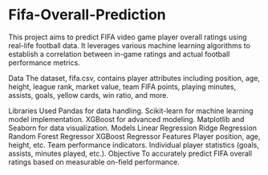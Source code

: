 # Fifa-Overall-Prediction
This project aims to predict FIFA video game player overall ratings using real-life football data. It leverages various machine learning algorithms to establish a correlation between in-game ratings and actual football performance metrics.

Data
The dataset, fifa.csv, contains player attributes including position, age, height, league rank, market value, team FIFA points, playing minutes, assists, goals, yellow cards, win ratio, and more.

Libraries Used
Pandas for data handling.
Scikit-learn for machine learning model implementation.
XGBoost for advanced modeling.
Matplotlib and Seaborn for data visualization.
Models
Linear Regression
Ridge Regression
Random Forest Regressor
XGBoost Regressor
Features
Player position, age, height, etc.
Team performance indicators.
Individual player statistics (goals, assists, minutes played, etc.).
Objective
To accurately predict FIFA overall ratings based on measurable on-field performance.

